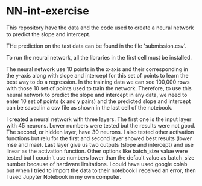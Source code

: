 # NN-int-exercise
This repository have the data and the code used to create a neural network to predict the slope and intercept.

THe prediction on the tast data can be found in the file 'submission.csv'.

To run the neural network, all the libraries in the first cell must be installed.

The neural network use 10 points in the x-axis and their corresponding in the y-axis along with slope and intercept for this set of points to learn the best way to do a regression. In the training data we can see 100,000 rows with those 10 set of points used to train the network. 
Therefore, to use this neural network to predict the slope and intercept in any data, we need to enter 10 set of points (x and y pairs) and the predicted slope and intercept can be saved in a csv file as shown in the last cell of the notebook.



I created a neural network with three layers. The first one is the input layer with 45 neurons. Lower numbers were tested but the results were not good. The second, or hidden layer, have 30 neurons. I also tested other activation functions but relu for the first and second layer showed best results (lower mse and mae). Last layer give us two outputs (slope and intercept) and use linear as the activation function.
Other options like batch_size value were tested but I coudn't use numbers lower than the default value as batch_size number because of hardware limitations. I could have used google colab but when I tried to import the data to their notebook I received an error, then I used Jupyter Notebook in my own computer.


